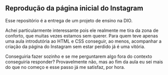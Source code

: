 ## Reprodução da página inicial do Instagram 



Esse repositório é a entrega de um projeto de ensino na DIO.

Achei particularmente interessante pois ele realmente me tira da zona de conforto, que muitas vezes estamos sem querer. Para quem teve apenas uma aula introdutória ao HTML e CSS conseguir, ao menos, acompanhar a criação da página do Instagram sem estar perdido já é uma vitória. 

Conseguiria fazer sozinho e se me perguntarem algo fora do contexto conseguiria responder? Provavelmente não, mas ao fim da aula eu sei mais do que no começo e esse passo já me satisfaz, por hora. 